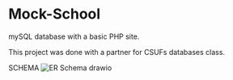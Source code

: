 # Mock-School
mySQL database with a basic PHP site.

This project was done with a partner for CSUFs databases class.

SCHEMA
![ER Schema drawio](https://user-images.githubusercontent.com/70081309/210119608-34cffb78-234a-4aba-92a3-6917a63010b3.png)

